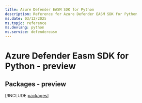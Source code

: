 ```yaml
---
title: Azure Defender EASM SDK for Python
description: Reference for Azure Defender EASM SDK for Python
ms.date: 03/12/2025
ms.topic: reference
ms.devlang: python
ms.service: defendereasm
---
```

# Azure Defender Easm SDK for Python - preview
## Packages - preview
[!INCLUDE [packages](defender-easm-index.md)]